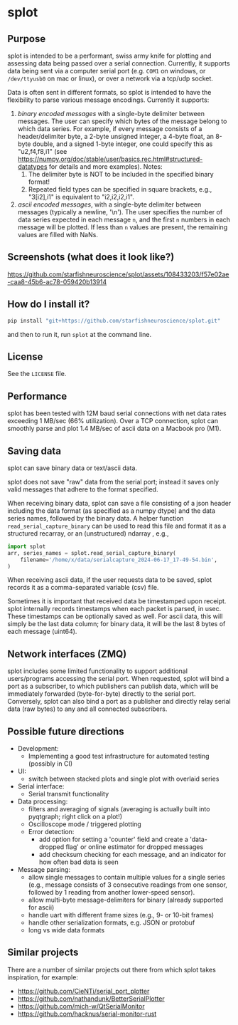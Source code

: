 # splot

## Purpose
splot is intended to be a performant, swiss army knife for plotting and assessing data being passed over a serial connection. Currently, it supports data being sent via a computer serial port (e.g. `COM1` on windows, or `/dev/ttyusb0` on mac or linux), or over a network via a tcp/udp socket.

Data is often sent in different formats, so splot is intended to have the flexibility to parse various message encodings. Currently it supports:

1. *binary encoded messages* with a single-byte delimiter between messages. The user can specify which bytes of the message belong to which data series. For example, if every message consists of a header/delimiter byte, a 2-byte unsigned integer, a 4-byte float, an 8-byte double, and a signed 1-byte integer, one could specify this as "u2,f4,f8,i1" (see https://numpy.org/doc/stable/user/basics.rec.html#structured-datatypes for details and more examples). Notes:
   1. The delimiter byte is NOT to be included in the specified binary format!
   2. Repeated field types can be specified in square brackets, e.g., "3[i2],i1" is equivalent to "i2,i2,i2,i1".
2. *ascii encoded messages*, with a single-byte delimiter between messages (typically a newline, '\n'). The user specifies the number of data series expected in each message `n`, and the first `n` numbers in each message will be plotted. If less than `n` values are present, the remaining values are filled with NaNs.

## Screenshots (what does it look like?)
https://github.com/starfishneuroscience/splot/assets/108433203/f57e02ae-caa8-45b6-ac78-059420b13914

## How do I install it?
```sh
pip install "git+https://github.com/starfishneuroscience/splot.git"
```
and then to run it, run `splot` at the command line.

## License
See the `LICENSE` file.

## Performance
splot has been tested with 12M baud serial connections with net data rates exceeding 1 MB/sec (66% utilization). Over a TCP connection, splot can smoothly parse and plot 1.4 MB/sec of ascii data on a Macbook pro (M1).

## Saving data
splot can save binary data or text/ascii data.

splot does not save "raw" data from the serial port; instead it saves only valid messages that adhere to the format specified.

When receiving binary data, splot can save a file consisting of a json header including the data format (as specified as a numpy dtype) and the data series names, followed by the binary data. A helper function `read_serial_capture_binary` can be used to read this file and format it as a structured recarray, or an (unstructured) ndarray , e.g.,
```py
import splot
arr, series_names = splot.read_serial_capture_binary(
    filename='/home/x/data/serialcapture_2024-06-17_17-49-54.bin',
)
```

When receiving ascii data, if the user requests data to be saved, splot records it as a comma-separated variable (csv) file.

Sometimes it is important that received data be timestamped upon receipt. splot internally records timestamps when each packet is parsed, in usec. These timestamps can be optionally saved as well. For ascii data, this will simply be the last data column; for binary data, it will be the last 8 bytes of each message (uint64).

## Network interfaces (ZMQ)
splot includes some limited functionality to support additional users/programs accessing the serial port. When requested, splot will bind a port as a subscriber, to which publishers can publish data, which will be immediately forwarded (byte-for-byte) directly to the serial port. Conversely, splot can also bind a port as a publisher and directly relay serial data (raw bytes) to any and all connected subscribers.


## Possible future directions
- Development:
    - Implementing a good test infrastructure for automated testing (possibly in CI)
- UI:
    - switch between stacked plots and single plot with overlaid series
- Serial interface:
    - Serial transmit functionality
- Data processing:
    - filters and averaging of signals (averaging is actually built into pyqtgraph; right click on a plot!)
    - Oscilloscope mode / triggered plotting
    - Error detection:
        - add option for setting a 'counter' field and create a 'data-dropped flag' or online estimator for dropped messages
        - add checksum checking for each message, and an indicator for how often bad data is seen
- Message parsing:
    - allow single messages to contain multiple values for a single series (e.g., message consists of 3 consecutive readings from one sensor, followed by 1 reading from another lower-speed sensor).
    - allow multi-byte message-delimiters for binary (already supported for ascii)
    - handle uart with different frame sizes (e.g., 9- or 10-bit frames)
    - handle other serialization formats, e.g. JSON or protobuf
    - long vs wide data formats

## Similar projects
There are a number of similar projects out there from which splot takes inspiration, for example:
 - https://github.com/CieNTi/serial_port_plotter
 - https://github.com/nathandunk/BetterSerialPlotter
 - https://github.com/mich-w/QtSerialMonitor
 - https://github.com/hacknus/serial-monitor-rust
